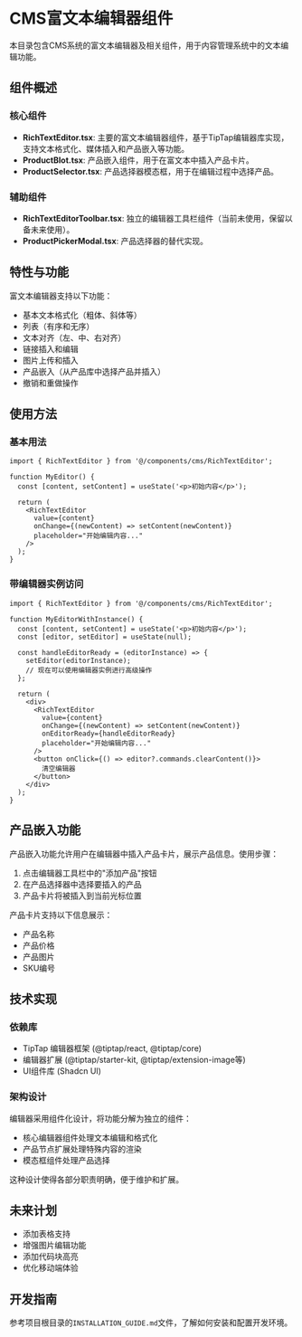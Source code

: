 # CMS富文本编辑器组件

本目录包含CMS系统的富文本编辑器及相关组件，用于内容管理系统中的文本编辑功能。

## 组件概述

### 核心组件

- **RichTextEditor.tsx**: 主要的富文本编辑器组件，基于TipTap编辑器库实现，支持文本格式化、媒体插入和产品嵌入等功能。
- **ProductBlot.tsx**: 产品嵌入组件，用于在富文本中插入产品卡片。
- **ProductSelector.tsx**: 产品选择器模态框，用于在编辑过程中选择产品。

### 辅助组件

- **RichTextEditorToolbar.tsx**: 独立的编辑器工具栏组件（当前未使用，保留以备未来使用）。
- **ProductPickerModal.tsx**: 产品选择器的替代实现。

## 特性与功能

富文本编辑器支持以下功能：

- 基本文本格式化（粗体、斜体等）
- 列表（有序和无序）
- 文本对齐（左、中、右对齐）
- 链接插入和编辑
- 图片上传和插入
- 产品嵌入（从产品库中选择产品并插入）
- 撤销和重做操作

## 使用方法

### 基本用法

```tsx
import { RichTextEditor } from '@/components/cms/RichTextEditor';

function MyEditor() {
  const [content, setContent] = useState('<p>初始内容</p>');
  
  return (
    <RichTextEditor
      value={content}
      onChange={(newContent) => setContent(newContent)}
      placeholder="开始编辑内容..."
    />
  );
}
```

### 带编辑器实例访问

```tsx
import { RichTextEditor } from '@/components/cms/RichTextEditor';

function MyEditorWithInstance() {
  const [content, setContent] = useState('<p>初始内容</p>');
  const [editor, setEditor] = useState(null);
  
  const handleEditorReady = (editorInstance) => {
    setEditor(editorInstance);
    // 现在可以使用编辑器实例进行高级操作
  };
  
  return (
    <div>
      <RichTextEditor
        value={content}
        onChange={(newContent) => setContent(newContent)}
        onEditorReady={handleEditorReady}
        placeholder="开始编辑内容..."
      />
      <button onClick={() => editor?.commands.clearContent()}>
        清空编辑器
      </button>
    </div>
  );
}
```

## 产品嵌入功能

产品嵌入功能允许用户在编辑器中插入产品卡片，展示产品信息。使用步骤：

1. 点击编辑器工具栏中的"添加产品"按钮
2. 在产品选择器中选择要插入的产品
3. 产品卡片将被插入到当前光标位置

产品卡片支持以下信息展示：
- 产品名称
- 产品价格
- 产品图片
- SKU编号

## 技术实现

### 依赖库

- TipTap 编辑器框架 (@tiptap/react, @tiptap/core)
- 编辑器扩展 (@tiptap/starter-kit, @tiptap/extension-image等)
- UI组件库 (Shadcn UI)

### 架构设计

编辑器采用组件化设计，将功能分解为独立的组件：
- 核心编辑器组件处理文本编辑和格式化
- 产品节点扩展处理特殊内容的渲染
- 模态框组件处理产品选择

这种设计使得各部分职责明确，便于维护和扩展。

## 未来计划

- 添加表格支持
- 增强图片编辑功能
- 添加代码块高亮
- 优化移动端体验

## 开发指南

参考项目根目录的`INSTALLATION_GUIDE.md`文件，了解如何安装和配置开发环境。